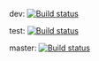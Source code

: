 dev: [![Build status](https://build.appcenter.ms/v0.1/apps/82cc6fa0-0557-4b16-afed-07fe2b9d0e18/branches/dev/badge)](https://appcenter.ms)

test: [![Build status](https://build.appcenter.ms/v0.1/apps/82cc6fa0-0557-4b16-afed-07fe2b9d0e18/branches/test/badge)](https://appcenter.ms)

master: [![Build status](https://build.appcenter.ms/v0.1/apps/4e79bce2-60f5-4b60-96ea-4c515c81c715/branches/master/badge)](https://appcenter.ms)
